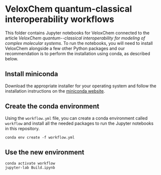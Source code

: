 # VeloxChem quantum-classical interoperability workflows

This folder contains Jupyter notebooks for VeloxChem connected to the article *VeloxChem quantum--classical interoperability for modeling of complex molecular systems*. To run the notebooks, you will need to install VeloxChem alongside a few other Python packages and our recommendation is to perform the installation using conda, as described below.

## Install miniconda

Download the appropriate installer for your operating system and follow the installation instructions on the [miniconda website](https://www.anaconda.com/docs/getting-started/miniconda/main).

## Create the conda environment

Using the `workflow.yml` file, you can create a conda environment called `workflow` and install all the needed packages to run the Jupyter notebooks in this repository.

```
conda env create -f workflow.yml
```

## Use the new environment

```
conda activate workflow
jupyter-lab Build.ipynb
```
